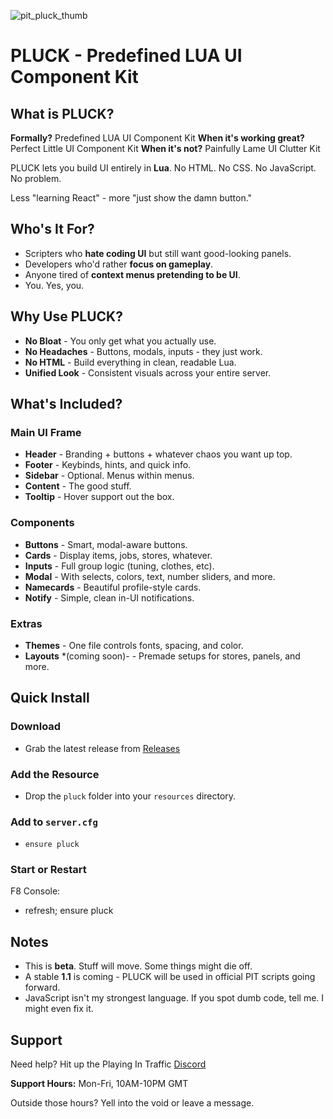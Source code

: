 ![pit_pluck_thumb](https://github.com/user-attachments/assets/6ae74c86-3294-493c-a5c0-98dd2c31df0c)

# PLUCK - Predefined LUA UI Component Kit

## What is PLUCK?

**Formally?** Predefined LUA UI Component Kit
**When it's working great?** Perfect Little UI Component Kit
**When it's not?** Painfully Lame UI Clutter Kit

PLUCK lets you build UI entirely in **Lua**.
No HTML. No CSS. No JavaScript. No problem.

Less "learning React" - more "just show the damn button."

## Who's It For?

- Scripters who **hate coding UI** but still want good-looking panels.
- Developers who'd rather **focus on gameplay**.
- Anyone tired of **context menus pretending to be UI**.
- You. Yes, you.

## Why Use PLUCK?

- **No Bloat** - You only get what you actually use.
- **No Headaches** - Buttons, modals, inputs - they just work.
- **No HTML** - Build everything in clean, readable Lua.
- **Unified Look** - Consistent visuals across your entire server.

## What's Included?

### Main UI Frame

- **Header** - Branding + buttons + whatever chaos you want up top.
- **Footer** - Keybinds, hints, and quick info.
- **Sidebar** - Optional. Menus within menus.
- **Content** - The good stuff.
- **Tooltip** - Hover support out the box.

### Components

- **Buttons** - Smart, modal-aware buttons.
- **Cards** - Display items, jobs, stores, whatever.
- **Inputs** - Full group logic (tuning, clothes, etc).
- **Modal** - With selects, colors, text, number sliders, and more.
- **Namecards** - Beautiful profile-style cards.
- **Notify** - Simple, clean in-UI notifications.

### Extras

- **Themes** - One file controls fonts, spacing, and color.
- **Layouts** *(coming soon)- - Premade setups for stores, panels, and more.

## Quick Install

### Download

- Grab the latest release from [Releases](https://github.com/boiidevelopment/pluck/releases/)

### Add the Resource

- Drop the `pluck` folder into your `resources` directory.

### Add to `server.cfg`

- `ensure pluck`

### Start or Restart

F8 Console:
- refresh; ensure pluck

## Notes

- This is **beta**. Stuff will move. Some things might die off.
- A stable **1.1** is coming - PLUCK will be used in official PIT scripts going forward.
- JavaScript isn't my strongest language. If you spot dumb code, tell me. I might even fix it.

## Support

Need help? Hit up the Playing In Traffic [Discord](https://discord.gg/MUckUyS5Kq)

**Support Hours:**
Mon-Fri, 10AM-10PM GMT

Outside those hours?
Yell into the void or leave a message.
